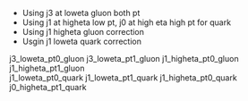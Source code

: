 - Using j3 at loweta gluon both pt
- Using j1 at higheta low pt, j0 at high eta high pt for quark
- Using j1 higheta gluon correction
- Usgin j1 loweta quark correction

 j3_loweta_pt0_gluon j3_loweta_pt1_gluon j1_higheta_pt0_gluon j1_higheta_pt1_gluon \
 j1_loweta_pt0_quark j1_loweta_pt1_quark j1_higheta_pt0_quark j0_higheta_pt1_quark   